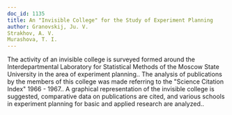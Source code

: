 ```yaml
---
doc_id: 1135
title: An "Invisible College" for the Study of Experiment Planning
author: Granovskij, Ju. V.
Strakhov, A. V.
Murashova, T. I.
---
```


The activity of an invisible college is surveyed formed around the
Interdepartmental Laboratory for Statistical Methods of the Moscow State
University in the area of experiment planning.. The analysis of publications
by the members of this college was made referring to the "Science Citation Index"
1966 - 1967.. A graphical representation of the invisible college is suggested,
comparative data on publications are cited, and various schools in experiment 
planning for basic and applied research are analyzed..